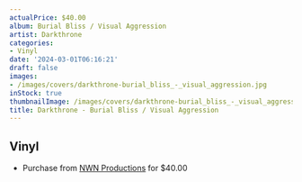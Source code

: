 ```yaml
---
actualPrice: $40.00
album: Burial Bliss / Visual Aggression
artist: Darkthrone
categories:
- Vinyl
date: '2024-03-01T06:16:21'
draft: false
images:
- /images/covers/darkthrone-burial_bliss_-_visual_aggression.jpg
inStock: true
thumbnailImage: /images/covers/darkthrone-burial_bliss_-_visual_aggression-thumb.jpg
title: Darkthrone - Burial Bliss / Visual Aggression
---
```


## Vinyl
* Purchase from [NWN Productions](http://shop.nwnprod.com/index.php?route=product/product&path=76&product_id=47350&sort=pd.name&order=ASC) for $40.00
